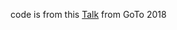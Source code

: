 
code is from this [Talk](https://www.youtube.com/watch?v=8fi7uSYlOdc&ab_channel=GOTOConferences) from GoTo 2018